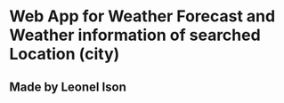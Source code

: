 # Web App for Weather Forecast and Weather information of searched Location (city)  

## Made by Leonel Ison
